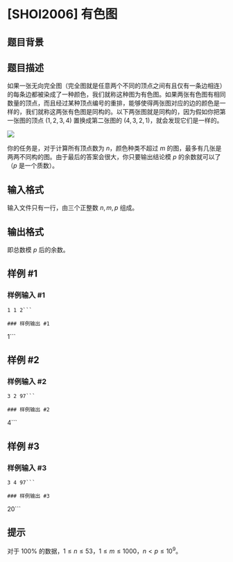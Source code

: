 # [SHOI2006] 有色图

## 题目背景



## 题目描述

如果一张无向完全图（完全图就是任意两个不同的顶点之间有且仅有一条边相连）的每条边都被染成了一种颜色，我们就称这种图为有色图。如果两张有色图有相同数量的顶点，而且经过某种顶点编号的重排，能够使得两张图对应的边的颜色是一样的，我们就称这两张有色图是同构的。以下两张图就是同构的，因为假如你把第一张图的顶点 $(1,2,3,4)$ 置换成第二张图的 $(4,3,2,1)$，就会发现它们是一样的。

![](https://cdn.luogu.com.cn/upload/pic/13240.png) 

你的任务是，对于计算所有顶点数为 $n$，颜色种类不超过 $m$ 的图，最多有几张是两两不同构的图。由于最后的答案会很大，你只要输出结论模 $p$ 的余数就可以了（$p$ 是一个质数）。


## 输入格式

输入文件只有一行，由三个正整数 $n,m,p$ 组成。

## 输出格式

即总数模 $p$ 后的余数。

## 样例 #1

### 样例输入 #1
```
1 1 2```

### 样例输出 #1

```
1```

## 样例 #2

### 样例输入 #2
```
3 2 97```

### 样例输出 #2

```
4```

## 样例 #3

### 样例输入 #3
```
3 4 97```

### 样例输出 #3

```
20```

## 提示

对于 $100 \%$ 的数据，$1\leq n\leq 53$，$1\leq m\leq 1000$，$n<p\leq 10^9$。
